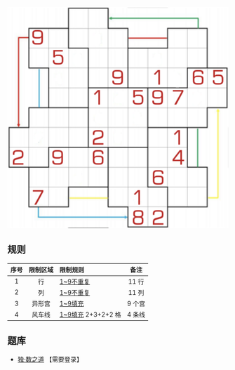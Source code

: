 ![](../../images/sudoku/圆风车数独.png)

## 规则
| 序号 | 限制区域 | 限制规则 | 备注 |
| :---: | :---: | :--- | :---: |
| 1 | 行 | [1~9不重复] | 11 行 |
| 2 | 列 | [1~9不重复] | 11 列 |
| 3 | 异形宫 | [1~9填充] | 9 个宫 |
| 4 | 风车线 | [1~9填充] 2+3+2+2 格 | 4 条线 |

## 题库
- [独·数之道](http://www.sudokufans.org.cn/lx/game.index.php?type=fc6) 【需要登录】

[1~9不重复]: ../../rules.md#1~9不重复
[1~9填充]: ../../rules.md#1~9填充